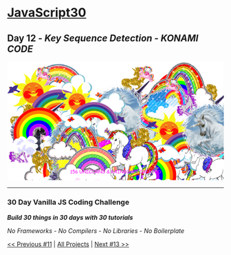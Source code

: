 # [JavaScript30](https://javascript30.com/)

## **Day 12** - *Key Sequence Detection - KONAMI CODE*

![Key Sequence Detection - KONAMI CODE](final.png?raw=true "Key Sequence Detection - KONAMI CODE")

---

### **30 Day Vanilla JS Coding Challenge**

***Build 30 things in 30 days with 30 tutorials***

*No Frameworks* - *No Compilers* - *No Libraries* - *No Boilerplate*

[<< Previous #11](https://github.com/TravelTimN/javascript30/blob/master/day-11/README.md) | [All Projects](https://github.com/TravelTimN/javascript30/blob/master/README.md) | [Next #13 >>](https://github.com/TravelTimN/javascript30/blob/master/day-13/README.md)